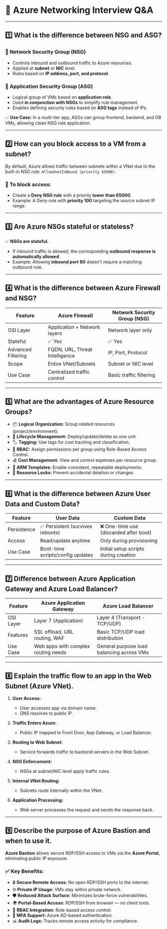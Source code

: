 # 🧠 Azure Networking Interview Q&A

---

## 1️⃣ What is the difference between NSG and ASG?

### 🔹 Network Security Group (NSG)
- Controls inbound and outbound traffic to Azure resources.
- Applied at **subnet** or **NIC** level.
- Rules based on **IP address, port, and protocol**.

### 🔹 Application Security Group (ASG)
- Logical group of VMs based on **application role**.
- Used **in conjunction with NSGs** to simplify rule management.
- Enables defining security rules based on **ASG tags** instead of IPs.

✅ **Use Case:** In a multi-tier app, ASGs can group frontend, backend, and DB VMs, allowing clean NSG rule application.

---

## 2️⃣ How can you block access to a VM from a subnet?

By default, Azure allows traffic between subnets within a VNet due to the built-in NSG rule: `AllowVnetInBound (priority 65000)`.

### 🚫 To block access:
- Create a **Deny NSG rule** with a priority **lower than 65000**.
- Example: A Deny rule with **priority 100** targeting the source subnet IP range.

---

## 3️⃣ Are Azure NSGs stateful or stateless?

✅ **NSGs are stateful.**

- If inbound traffic is allowed, the corresponding **outbound response is automatically allowed**.
- Example: Allowing **inbound port 80** doesn't require a matching outbound rule.

---

## 4️⃣ What is the difference between Azure Firewall and NSG?

| Feature               | Azure Firewall                    | Network Security Group (NSG)      |
|-----------------------|-----------------------------------|-----------------------------------|
| OSI Layer             | Application + Network layers      | Network layer only                |
| Stateful              | ✅ Yes                             | ✅ Yes                             |
| Advanced Filtering    | FQDN, URL, Threat Intelligence    | IP, Port, Protocol                |
| Scope                 | Entire VNet/Subnets               | Subnet or NIC level               |
| Use Case              | Centralized traffic control       | Basic traffic filtering           |

---

## 5️⃣ What are the advantages of Azure Resource Groups?

- 📦 **Logical Organization:** Group related resources (project/environment).
- 🔄 **Lifecycle Management:** Deploy/update/delete as one unit.
- 🏷️ **Tagging:** Use tags for cost tracking and classification.
- 🔐 **RBAC:** Assign permissions per group using Role-Based Access Control.
- 💰 **Cost Management:** View and control expenses per resource group.
- 📜 **ARM Templates:** Enable consistent, repeatable deployments.
- 🛑 **Resource Locks:** Prevent accidental deletion or changes.

---

## 6️⃣ What is the difference between Azure User Data and Custom Data?

| Feature         | User Data                          | Custom Data                          |
|-----------------|------------------------------------|---------------------------------------|
| Persistence     | ✅ Persistent (survives reboots)   | ❌ One-time use (discarded after boot)|
| Access          | Read/update anytime                | Only during provisioning              |
| Use Case        | Boot-time scripts/config updates   | Initial setup scripts during creation |

---

## 7️⃣ Difference between Azure Application Gateway and Azure Load Balancer?

| Feature           | Azure Application Gateway              | Azure Load Balancer                     |
|-------------------|----------------------------------------|------------------------------------------|
| OSI Layer         | Layer 7 (Application)                  | Layer 4 (Transport - TCP/UDP)           |
| Features          | SSL offload, URL routing, WAF          | Basic TCP/UDP load distribution         |
| Use Case          | Web apps with complex routing needs    | General purpose load balancing across VMs|

---

## 8️⃣ Explain the traffic flow to an app in the Web Subnet (Azure VNet).

1. **User Access:**
   - User accesses app via domain name.
   - DNS resolves to public IP.

2. **Traffic Enters Azure:**
   - Public IP mapped to Front Door, App Gateway, or Load Balancer.

3. **Routing to Web Subnet:**
   - Service forwards traffic to backend servers in the Web Subnet.

4. **NSG Enforcement:**
   - NSGs at subnet/NIC level apply traffic rules.

5. **Internal VNet Routing:**
   - Subnets route internally within the VNet.

6. **Application Processing:**
   - Web server processes the request and sends the response back.

---

## 9️⃣ Describe the purpose of Azure Bastion and when to use it.

**Azure Bastion** allows secure RDP/SSH access to VMs via the **Azure Portal**, eliminating public IP exposure.

### ✅ Key Benefits:
- 🔒 **Secure Remote Access:** No open RDP/SSH ports to the internet.
- 🌐 **Private IP Usage:** VMs stay within private network.
- 🛡️ **Reduced Attack Surface:** Minimizes brute-force vulnerabilities.
- 🌍 **Portal-Based Access:** RDP/SSH from browser — no client tools.
- 👥 **RBAC Integration:** Role-based access control.
- 🔐 **MFA Support:** Azure AD-based authentication.
- 📊 **Audit Logs:** Tracks remote access activity for compliance.

